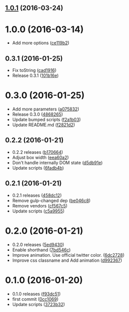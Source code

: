 <a name="1.0.1"></a>
## [1.0.1](https://github.com/kikobeats/tweet-selection/compare/1.0.0...v1.0.1) (2016-03-24)




<a name="1.0.0"></a>
# 1.0.0 (2016-03-14)


* Add more options ([ce119b2](https://github.com/kikobeats/tweet-selection/commit/ce119b2))



<a name="0.3.1"></a>
## 0.3.1 (2016-01-25)


* Fix toString ([cad1916](https://github.com/kikobeats/tweet-selection/commit/cad1916))
* Release 0.3.1 ([101b16e](https://github.com/kikobeats/tweet-selection/commit/101b16e))



<a name="0.3.0"></a>
# 0.3.0 (2016-01-25)


* Add more parameters ([a075832](https://github.com/kikobeats/tweet-selection/commit/a075832))
* Release 0.3.0 ([4868265](https://github.com/kikobeats/tweet-selection/commit/4868265))
* Update bumped scripts ([f2a1b03](https://github.com/kikobeats/tweet-selection/commit/f2a1b03))
* Update README.md ([f2821d2](https://github.com/kikobeats/tweet-selection/commit/f2821d2))



<a name="0.2.2"></a>
## 0.2.2 (2016-01-21)


* 0.2.2 releases ([b170664](https://github.com/kikobeats/tweet-selection/commit/b170664))
* Adjust box width ([eea60a2](https://github.com/kikobeats/tweet-selection/commit/eea60a2))
* Don't handle internally DOM state ([d5db91e](https://github.com/kikobeats/tweet-selection/commit/d5db91e))
* Update scripts ([6fadb4b](https://github.com/kikobeats/tweet-selection/commit/6fadb4b))



<a name="0.2.1"></a>
## 0.2.1 (2016-01-21)


* 0.2.1 releases ([458dc12](https://github.com/kikobeats/tweet-selection/commit/458dc12))
* Remove gulp-changed dep ([be046c8](https://github.com/kikobeats/tweet-selection/commit/be046c8))
* Remove vendors ([cf567c5](https://github.com/kikobeats/tweet-selection/commit/cf567c5))
* Update scripts ([c5a9955](https://github.com/kikobeats/tweet-selection/commit/c5a9955))



<a name="0.2.0"></a>
# 0.2.0 (2016-01-21)


* 0.2.0 releases ([5ed9430](https://github.com/kikobeats/tweet-selection/commit/5ed9430))
* Enable shorthand ([7bd546c](https://github.com/kikobeats/tweet-selection/commit/7bd546c))
* Improve animation. Use official twitter color. ([6dc2728](https://github.com/kikobeats/tweet-selection/commit/6dc2728))
* Improve css classname and Add animation ([d992367](https://github.com/kikobeats/tweet-selection/commit/d992367))



<a name="0.1.0"></a>
# 0.1.0 (2016-01-20)


* 0.1.0 releases ([f93dc51](https://github.com/kikobeats/tweet-selection/commit/f93dc51))
* first commit ([0cc1069](https://github.com/kikobeats/tweet-selection/commit/0cc1069))
* Update scripts ([3723b32](https://github.com/kikobeats/tweet-selection/commit/3723b32))



